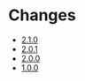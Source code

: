 # Changes

* [2.1.0](changes_2.1.0.md)
* [2.0.1](changes_2.0.1.md)
* [2.0.0](changes_2.0.0.md)
* [1.0.0](changes_1.0.0.md)

